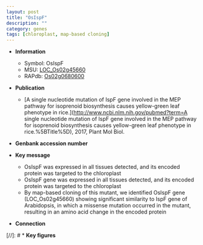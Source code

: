 ```yaml
---
layout: post
title: "OsIspF"
description: ""
category: genes
tags: [chloroplast, map-based cloning]
---
```


* **Information**  
    + Symbol: OsIspF  
    + MSU: [LOC_Os02g45660](http://rice.uga.edu/cgi-bin/ORF_infopage.cgi?orf=LOC_Os02g45660)  
    + RAPdb: [Os02g0680600](https://rapdb.dna.affrc.go.jp/locus/?name=Os02g0680600)  

* **Publication**  
    + [A single nucleotide mutation of IspF gene involved in the MEP pathway for isoprenoid biosynthesis causes yellow-green leaf phenotype in rice.](http://www.ncbi.nlm.nih.gov/pubmed?term=A single nucleotide mutation of IspF gene involved in the MEP pathway for isoprenoid biosynthesis causes yellow-green leaf phenotype in rice.%5BTitle%5D), 2017, Plant Mol Biol.

* **Genbank accession number**  

* **Key message**  
    + OsIspF was expressed in all tissues detected, and its encoded protein was targeted to the chloroplast
    + OsIspF gene was expressed in all tissues detected, and its encoded protein was targeted to the chloroplast
    + By map-based cloning of this mutant, we identified OsIspF gene (LOC_Os02g45660) showing significant similarity to IspF gene of Arabidopsis, in which a missense mutation occurred in the mutant, resulting in an amino acid change in the encoded protein

* **Connection**  

[//]: # * **Key figures**  


